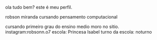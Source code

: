 ola tudo bem? este é meu perfil.

robson miranda cursando pensamento computacional 

cursando primeiro grau do ensino medio 
moro no sitio.
instagram:robsonn.o7
escola: Princesa Isabel
turno da escola: noturno 
